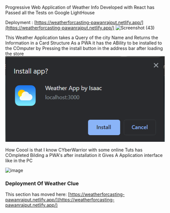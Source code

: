 Progressive Web Application of Weather Info Developed with React has Passed all the Tests on Google LightHouse 

Deployment : [https://weatherforcasting-pawanrajput.netlify.app/](https://weatherforcasting-pawanrajput.netlify.app/)
![Screenshot (43)](https://user-images.githubusercontent.com/110086934/236208559-e6871584-48c7-432b-9bd4-c2626296ec1a.png)

This Weather Application takes a Query of the city Name and Returns the Information in a Card Structure
As a PWA it has the ABility to be  installed to the COmputer by Pressing the install button in the address bar after loading the store
![](public/images/install%20app.png)

How Coool is that I know CYberWarrior with some online Tuts has COmpleted Bilding a  PWA's after installation it Gives A Application interface like in the PC

![image](https://user-images.githubusercontent.com/110086934/236209061-570b62f7-5faa-4fca-91a0-6cac63545316.png)

### Deployment Of Weather Clue

This section has moved here:  [https://weatherforcasting-pawanrajput.netlify.app/](https://weatherforcasting-pawanrajput.netlify.app/)
